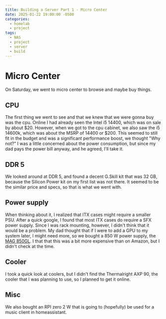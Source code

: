 ```yaml
---
title: Building a Server Part 1 - Micro Center
date: 2025-01-22 19:00:00 -0500
categories:
  - homelab
  - project
tags:
  - NAS
  - project
  - server
  - build
---
```


# Micro Center

On Saturday, we went to micro center to browse and maybe buy things.

## CPU

The first thing we went to see and that we knew that we were gonna buy was the cpu. Online I had already seen the Intel i5 14400, which was on sale by about $20. However, when we got to the cpu cabinet, we also saw the i5 14600k, which was about the MSRP of 14400 or $200. This seemed to still fit in the budget and was a significant performance boost, we thought "Why not?" I was a little concerned about the power consumption, but since my dad pays the power bill anyway, and he agreed, I'll take it.

## DDR 5

We looked around at DDR 5, and found a decent G.Skill kit that was 32 GB, because the Silicon Power kit on my first list was not there. It seemed to be the similar price and specs, so that is what we went with.

## Power supply

When thinking about it, I realized that ITX cases might require a smaller PSU. After a quick google, I found that most ITX cases do require a SFX power supply. Since I was rack mounting, however, I didn't think that it would be a problem. My dad thought that if I were to add a GPU to my system later, I might need more, so we bought a 850 W power supply, the [MAG 850GL](https://pcpartpicker.com/product/zF4Zxr/msi-mag-a850gl-pcie5-850-w-80-gold-certified-fully-modular-atx-power-supply-mag-a850gl-pcie5). I that that this was a bit more expensive than on Amazon, but I didn't check at the time.

## Cooler

I took a quick look at coolers, but I didn't find the Thermalright AXP 90, the cooler that I was planning to use, so I planned to get it online. 

## Misc

We also bought an RPI zero 2 W that is going to (hopefully) be used for a music client in homeassistant. 